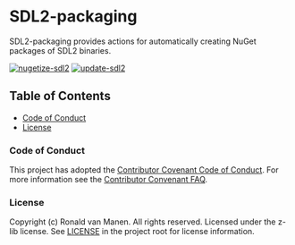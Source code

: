 # SDL2-packaging

SDL2-packaging provides actions for automatically creating NuGet packages of SDL2 binaries.

[![nugetize-sdl2](https://github.com/ronaldvanmanen/SDL2-packaging/actions/workflows/nugetize-sdl2.yml/badge.svg)](https://github.com/ronaldvanmanen/SDL2-packaging/actions/workflows/nugetize-sdl2.yml)
[![update-sdl2](https://github.com/ronaldvanmanen/SDL2-packaging/actions/workflows/update-sdl2.yml/badge.svg)](https://github.com/ronaldvanmanen/SDL2-packaging/actions/workflows/update-sdl2.yml)

## Table of Contents

* [Code of Conduct](#code-of-conduct)
* [License](#license)

### Code of Conduct

This project has adopted the [Contributor Covenant Code of Conduct](https://www.contributor-covenant.org/version/2/0/code_of_conduct/). For more information see the [Contributor Convenant FAQ](https://www.contributor-covenant.org/faq/).

### License

Copyright (c) Ronald van Manen. All rights reserved.
Licensed under the z-lib license.
See [LICENSE](LICENSE) in the project root for license information.
